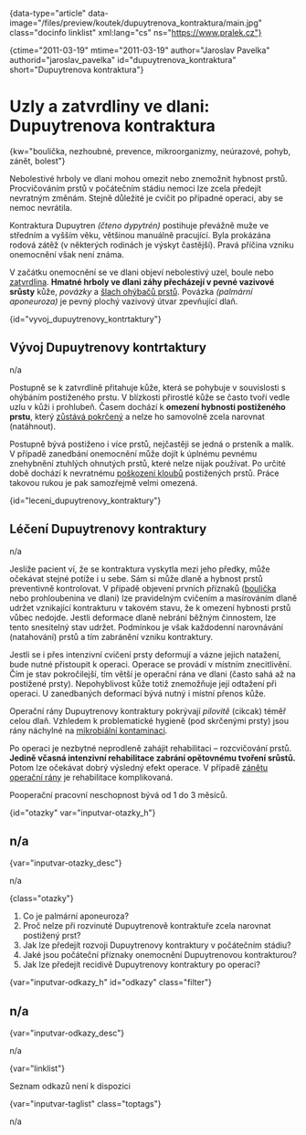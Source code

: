 
{data-type="article" data-image="/files/preview/koutek/dupuytrenova_kontraktura/main.jpg" class="docinfo linklist" xml:lang="cs" ns="https://www.pralek.cz"}

{ctime="2011-03-19" mtime="2011-03-19" author="Jaroslav Pavelka" authorid="jaroslav\_pavelka" id="dupuytrenova\_kontraktura" short="Dupuytrenova kontraktura"}

# Uzly a zatvrdliny ve dlani: Dupuytrenova kontraktura

<!-- generated attribute kw by user_udpatekw.sh on 2019-09-22, do not edit -->

{kw="boulička, nezhoubné, prevence, mikroorganizmy, neúrazové, pohyb, zánět, bolest"}

Nebolestivé hrboly ve dlani mohou omezit nebo znemožnit hybnost prstů. Procvičováním prstů v počátečním stádiu nemoci lze zcela předejít nevratným změnám. Stejně důležité je cvičit po případné operaci, aby se nemoc nevrátila.

Kontraktura Dupuytren _(čteno dypytrén)_ postihuje převážně muže ve středním a vyšším věku, většinou manuálně pracující. Byla prokázána rodová zátěž (v některých rodinách je výskyt častější). Pravá příčina vzniku onemocnění však není známa.

V začátku onemocnění se ve dlani objeví nebolestivý uzel, boule nebo [zatvrdlina][1]. **Hmatné hrboly ve dlani záhy přecházejí v pevné vazivové srůsty** kůže, _povázky_ a [šlach ohýbačů prstů][2]. Povázka _(palmární aponeuroza)_ je pevný plochý vazivový útvar zpevňující dlaň.

{id="vyvoj\_dupuytrenovy\_kontrtaktury"}

## Vývoj Dupuytrenovy kontrtaktury

n/a

Postupně se k zatvrdlině přitahuje kůže, která se pohybuje v souvislosti s ohýbáním postiženého prstu. V blízkosti přirostlé kůže se často tvoří vedle uzlu v kůži i prohlubeň. Časem dochází k **omezení hybnosti postiženého prstu**, který [zůstává pokrčený][3] a nelze ho samovolně zcela narovnat (natáhnout).

Postupně bývá postiženo i více prstů, nejčastěji se jedná o prsteník a malík. V případě zanedbání onemocnění může dojít k úplnému pevnému znehybnění ztuhlých ohnutých prstů, které nelze nijak používat. Po určité době dochází k nevratnému [poškození kloubů][4] postižených prstů. Práce takovou rukou je pak samozřejmě velmi omezená.

{id="leceni\_dupuytrenovy\_kontraktury"}

## Léčení Dupuytrenovy kontraktury

n/a

Jesliže pacient ví, že se kontraktura vyskytla mezi jeho předky, může očekávat stejné potíže i u sebe. Sám si může dlaně a hybnost prstů preventivně kontrolovat. V případě objevení prvních příznaků ([boulička][5] nebo prohloubenina ve dlani) lze pravidelným cvičením a masírováním dlaně udržet vznikající kontrakturu v takovém stavu, že k omezení hybnosti prstů vůbec nedojde. Jestli deformace dlaně nebrání běžným činnostem, lze tento snesitelný stav udržet. Podmínkou je však každodenní narovnávání (natahování) prstů a tím zabránění vzniku kontraktury.

Jestli se i přes intenzivní cvičení prsty deformují a vázne jejich natažení, bude nutné přistoupit k operaci. Operace se provádí v místním znecitlivění. Čím je stav pokročilejší, tím větší je operační rána ve dlani (často sahá až na postižené prsty). Nepohyblivost kůže totiž znemožňuje její odtažení při operaci. U zanedbaných deformací bývá nutný i místní přenos kůže.

Operační rány Dupuytrenovy kontraktury pokrývají _pilovitě_ (cikcak) téměř celou dlaň. Vzhledem k problematické hygieně (pod skrčenými prsty) jsou rány náchylné na [mikrobiální kontaminaci][6].

Po operaci je nezbytné neprodleně zahájit rehabilitaci – rozcvičování prstů. **Jedině včasná intenzivní rehabilitace zabrání opětovnému tvoření srůstů.** Potom lze očekávat dobrý výsledný efekt operace. V případě [zánětu operační rány][7] je rehabilitace komplikovaná.

Pooperační pracovní neschopnost bývá od 1 do 3 měsíců.

{id="otazky" var="inputvar-otazky_h"}

## n/a

{var="inputvar-otazky_desc"}

n/a

{class="otazky"}

  1. Co je palmární aponeuroza?
  2. Proč nelze při rozvinuté Dupuytrenově kontraktuře zcela narovnat postižený prst?
  3. Jak lze předejít rozvoji Dupuytrenovy kontraktury v počátečním stádiu?
  4. Jaké jsou počáteční příznaky onemocnění Dupuytrenovou kontrakturou?
  5. Jak lze předejít recidivě Dupuytrenovy kontraktury po operaci?

{var="inputvar-odkazy_h" id="odkazy" class="filter"}

## n/a

{var="inputvar-odkazy_desc"}

n/a

{var="linklist"}

Seznam odkazů není k dispozici

{var="inputvar-taglist" class="toptags"}

n/a

 [1]: puchyr_mozol_kuri_oko
 [2]: onemocneni_slach
 [3]: lupavy_prst
 [4]: artroza
 [5]: nezhoubne_nadory
 [6]: mikroorganizmy
 [7]: zanet

